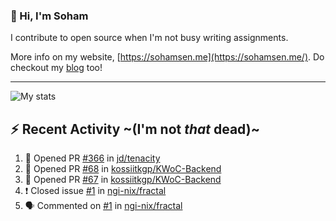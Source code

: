 ### 👋 Hi, I'm Soham

I contribute to open source when I'm not busy writing assignments.

More info on my website, [https://sohamsen.me](https://sohamsen.me/). Do checkout my [blog](https://blog.sohamsen.me/) too!

---

![My stats](https://github-readme-stats.vercel.app/api?username=Yureien&count_private=true&show_icons=true&theme=dracula)

## :zap: Recent Activity ~(I'm not _that_ dead)~

<!--START_SECTION:activity-->
1. 💪 Opened PR [#366](https://github.com/jd/tenacity/pull/366) in [jd/tenacity](https://github.com/jd/tenacity)
2. 💪 Opened PR [#68](https://github.com/kossiitkgp/KWoC-Backend/pull/68) in [kossiitkgp/KWoC-Backend](https://github.com/kossiitkgp/KWoC-Backend)
3. 💪 Opened PR [#67](https://github.com/kossiitkgp/KWoC-Backend/pull/67) in [kossiitkgp/KWoC-Backend](https://github.com/kossiitkgp/KWoC-Backend)
4. ❗️ Closed issue [#1](https://github.com/ngi-nix/fractal/issues/1) in [ngi-nix/fractal](https://github.com/ngi-nix/fractal)
5. 🗣 Commented on [#1](https://github.com/ngi-nix/fractal/issues/1) in [ngi-nix/fractal](https://github.com/ngi-nix/fractal)
<!--END_SECTION:activity-->
